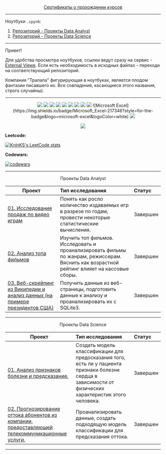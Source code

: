 
<p align="center"> <a href="https://github.com/ArtemPlgn/certificates">Сертификаты о прохождении курсов</a></p>

__________________________________________________________________________________________________________________________


Ноутбуки `.ipynb`:
  01. [Репозиторий - Проекты Data Analyst](https://github.com/ArtemPlgn/Data_analyst_projects)
  02. [Репозиторий - Проекты Data Science](https://github.com/ArtemPlgn/Data_science_projects)

__________________________________________________________________________________________________________________________
Привет!

Для удобства просмотра ноутбуков, ссылки ведут сразу на сервис - [External Viewe](https://nbviewer.org/github/ArtemPlgn/). Если есть необходимость в исходных файлах - переходи на соответствующий репозиторий.

Компания "Тралала" фигурирующая в ноутбуках, является плодом фантазии писавшего их. Все совпадения, касающиеся этого названия, строго случайны). 

__________________________________________________________________________________________________________________________



<p align="center">
  <img src="https://img.shields.io/badge/python-3670A0?style=for-the-badge&logo=python&logoColor=ffdd54" />
  <img src="https://img.shields.io/badge/postgres-%23316192.svg?style=for-the-badge&logo=postgresql&logoColor=white" />
  <img src="https://img.shields.io/badge/numpy-%23013243.svg?style=for-the-badge&logo=numpy&logoColor=white" />
  <img src="https://img.shields.io/badge/sqlite-%2307405e.svg?style=for-the-badge&logo=sqlite&logoColor=white" />
  <img src="https://img.shields.io/badge/Matplotlib-%23ffffff.svg?style=for-the-badge&logo=Matplotlib&logoColor=black" />
  <img src="https://img.shields.io/badge/pandas-%23150458.svg?style=for-the-badge&logo=pandas&logoColor=white" />
  <img src="https://img.shields.io/badge/mysql-%2300f.svg?style=for-the-badge&logo=mysql&logoColor=white" />
  <img src="https://img.shields.io/badge/scikit--learn-%23F7931E.svg?style=for-the-badge&logo=scikit-learn&logoColor=white" />
  <img src='https://img.shields.io/badge/-LeetCode-FFA116?style=for-the-badge&logo=LeetCode&logoColor=black' />
  ![Microsoft Excel](https://img.shields.io/badge/Microsoft_Excel-217346?style=for-the-badge&logo=microsoft-excel&logoColor=white)
  
  
  
  <img src="https://img.shields.io/badge/github-%23121011.svg?style=for-the-badge&logo=github&logoColor=white" />
  
</p>

<p align="center">
<img src='https://github-readme-stats.vercel.app/api/top-langs/?username=ArtemPlgn&show_icons=true&layout=compact&theme=tokyonight'/>
</p>

**Leetcode:**


[![KnlnKS's LeetCode stats](https://leetcode-stats-six.vercel.app/api?username=Artem_fwud&theme=dark)](https://github.com/KnlnKS/leetcode-stats)


**Codewars:** 


[![codewars](https://www.codewars.com/users/Artem_fwud/badges/large)](https://www.codewars.com/users/Artem_fwud)

__________________________________________________________________________________________________________________________


<p align="center"> Проекты Data Analyst </p align="center">


| **Проект** | **Тип исследования** | **Статус** |
| -------------------- | :--------------------- |:---------------------------| 
| [01. Исследование продаж по видео играм](https://nbviewer.org/github/ArtemPlgn/Data_analyst_project/blob/main/games_sales/analysis_game_sales.ipynb?flush_cache=true)|Понять как росло количество издаваемых игр в разрезе по годам, провести некоторые статистические вычисления.|Завершен|
| [02. Анализ топа фильмов](https://nbviewer.org/github/ArtemPlgn/Data_analyst_projects/blob/main/top_movies/analysis_top_imdb.ipynb)|Изучить топ фильмов. Исследовать и проанализировать фильмы по жанрам, режиссерам. Вяснить как возрастной рейтинг влияет на кассовые сборы.|Завершен|
| [03. Веб-скрейпинг из Википедии и анализ данных (на примере президентов США)](https://nbviewer.org/github/ArtemPlgn/Data_analyst_projects/blob/main/american_pres/analysis_amer_pres.ipynb)|Получить данные из веб-страницы, подготовить данные к анализу и проанализировать их с SQLite3.|Завершен|

__________________________________________________________________________________________________________________________


<p align="center"> Проекты Data Science </p align="center">


| **Проект** | **Тип исследования** | **Статус** |
| -------------------- | :--------------------- |:---------------------------| 
| [01. Анализ признаков болезни и предсказание.](https://nbviewer.org/github/ArtemPlgn/Data_science_projects/blob/main/Analysis%26prediction_heart/Analysis_of_signs_and_prediction.ipynb?flush_cache=true)|Создать модель классификации для предосказания того, есть ли у пациента признаки болезни сердца в зависимости от физических характеристик этого человека.|Завершен|
| [02. Прогнозирование оттока абонентов из компании, предоставляющей телекоммуникационные услуги.](https://nbviewer.org/github/ArtemPlgn/Data_science_projects/blob/main/Churn_movbile/churn_mobile.ipynb)|Проанализировать данные, создать подходящую модель классификации для предсказания оттока.|Завершен|


__________________________________________________________________________________________________________________________

